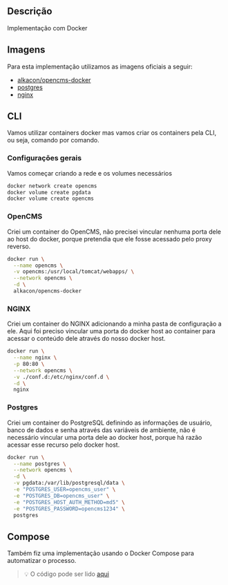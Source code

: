 ## Descrição
Implementação com Docker

## Imagens
Para esta implementação utilizamos as imagens oficiais a seguir:

- [alkacon/opencms-docker](alkacon/opencms-docker)
- [postgres](https://hub.docker.com/_/postgres)
- [nginx](https://hub.docker.com/_/nginx)

## CLI

Vamos utilizar containers docker mas vamos criar os containers pela CLI, ou seja,
comando por comando.

### Configurações gerais

Vamos começar criando a rede e os volumes necessários
```bash
docker network create opencms 
docker volume create pgdata 
docker volume create opencms 
```

### OpenCMS
Criei um container do OpenCMS, não precisei vincular nenhuma porta dele
ao host do docker, porque pretendia que ele fosse acessado pelo proxy reverso. 

```bash
docker run \
  --name opencms \
  -v opencms:/usr/local/tomcat/webapps/ \
  --network opencms \
  -d \
  alkacon/opencms-docker
```

### NGINX
Criei um container do NGINX adicionando a minha pasta de configuração a ele.
Aqui foi preciso vincular uma porta do docker host ao container para
acessar o conteúdo dele através do nosso docker host.

```bash
docker run \
  --name nginx \
  -p 80:80 \
  --network opencms \
  -v ./conf.d:/etc/nginx/conf.d \
  -d \
  nginx
```
### Postgres
Criei um container do PostgreSQL definindo as informações de usuário, banco de dados e senha através das variáveis de ambiente, não é necessário vincular uma porta dele ao
docker host, porque há razão acessar esse recurso pelo docker host.

```bash
docker run \
  --name postgres \
  --network opencms \
  -d \
  -v pgdata:/var/lib/postgresql/data \
  -e "POSTGRES_USER=opencms_user" \
  -e "POSTGRES_DB=opencms_user" \
  -e "POSTGRES_HOST_AUTH_METHOD=md5" \
  -e "POSTGRES_PASSWORD=opencms1234" \
  postgres
```

## Compose
Também fiz uma implementação usando o Docker Compose para automatizar o processo.
>:bulb: O código pode ser lido [aqui](./compose.yaml)




